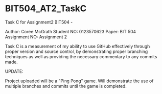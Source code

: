 # BIT504_AT2_TaskC
Task C for Assignment2 BIT504 - 

Author: Coree McGrath 
Student NO: 0123570623
Paper: BIT 504
Assignment NO: Assignment 2

Task C is a measurement of my ability to use GitHub effectively through proper version and source control, by demonstrating proper branching techniques as well as providing the necessary commentary to any commits made.


UPDATE:

Project uploaded will be a "Ping Pong" game. Will demonstrate the use of multiple branches and commits until the game is completed.

